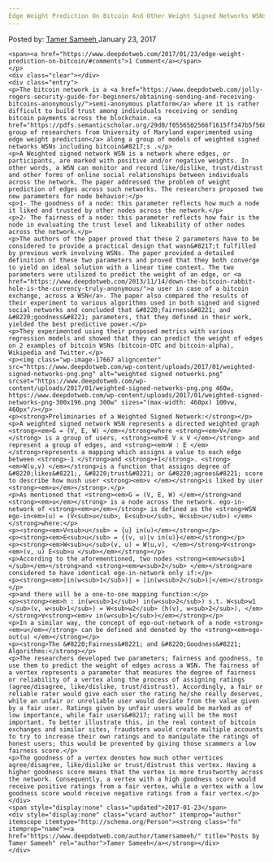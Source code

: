 ```yaml
---
Edge Weight Prediction On Bitcoin And Other Weight Signed Networks WSNs
---
```

<article class="post-listing post-17664 post type-post status-publish format-standard has-post-thumbnail hentry
    <div class="post-inner">
        <span>Posted by: <a href="https://www.deepdotweb.com/author/tamersameeh/" title="">Tamer Sameeh </a></span>
    <span>January 23, 2017</span>
    
    <span><a href="https://www.deepdotweb.com/2017/01/23/edge-weight-prediction-on-bitcoin/#comments">1 Comment</a></span>
    </p>
    <div class="clear"></div>
    <div class="entry">
    <p>The bitcoin network is a <a href="https://www.deepdotweb.com/jolly-rogers-security-guide-for-beginners/obtaining-sending-and-receiving-bitcoins-anonymously/">semi-anonymous platform</a> where it is rather difficult to build trust among individuals receiving or sending bitcoin payments across the blockchain. <a href="https://pdfs.semanticscholar.org/29d0/f0556502566f1615ff347b5f568bce46063a.pdf">A group of researchers from University of Maryland experimented using edge weight prediction</a> along a group of models of weighted signed networks WSNs including bitcoin&#8217;s .</p>
    <p>A Weighted signed network WSN is a network where edges, or participants, are marked with positive and/or negative weights. In other words, a WSN can monitor and record like/dislike, trust/distrust and other forms of online social relationships between individuals across the network. The paper addressed the problem of weight prediction of edges across such networks. The researchers proposed two new parameters for node behavior:</p>
    <p>1- The goodness of a node: this parameter reflects how much a node it liked and trusted by other nodes across the network.</p>
    <p>2- The fairness of a node: this parameter reflects how fair is the node in evaluating the trust level and likeability of other nodes across the network.</p>
    <p>The authors of the paper proved that these 2 parameters have to be considered to provide a practical design that wasn&#8217;t fulfilled by previous work involving WSNs. The paper provided a detailed definition of these two parameters and proved that they both converge to yield an ideal solution with a linear time context. The two parameters were utilized to predict the weight of an edge, or <a href="https://www.deepdotweb.com/2013/11/14/down-the-bitcoin-rabbit-hole-is-the-currency-truly-anonymous/">a user in case of a bitcoin exchange, across a WSN</a>. The paper also compared the results of their experiment to various algorithms used in both signed and signed social networks and concluded that &#8220;fairness&#8221; and &#8220;goodness&#8221; parameters, that they defined in their work, yielded the best predictive power.</p>
    <p>They experimented using their proposed metrics with various regression models and showed that they can predict the weight of edges on 2 examples of bitcoin WSNs (bitcoin-OTC and bitcoin-alpha), Wikipedia and Twitter.</p>
    <p><img class="wp-image-17667 aligncenter" src="https://www.deepdotweb.com/wp-content/uploads/2017/01/weighted-signed-networks-png.png" alt="weighted signed networks.png" srcset="https://www.deepdotweb.com/wp-content/uploads/2017/01/weighted-signed-networks-png.png 460w, https://www.deepdotweb.com/wp-content/uploads/2017/01/weighted-signed-networks-png-300x196.png 300w" sizes="(max-width: 460px) 100vw, 460px"/></p>
    <p><strong>Preliminaries of a Weighted Signed Network:</strong></p>
    <p>A weighted signed network WSN represents a directed weighted graph <strong><em>G = (V, E, W) </em></strong>where <strong><em>V</em></strong> is a group of users, <strong><em>E V x V </em></strong> and represent a group of edges, and <strong><em>W : E </em></strong>represents a mapping which assigns a value to each edge between <strong>-1 </strong>and <strong>+1</strong>. <strong><em>W(u,v) </em></strong>is a function that assigns degree of &#8220;likes&#8221;, &#8220;trust&#8221; or &#8220;agrees&#8221; score to describe how mush user <strong><em>v </em></strong>is liked by user <strong><em>u</em></strong>.</p>
    <p>As mentioned that <strong><em>G = (V, E, W) </em></strong>and <strong><em>u</em></strong> is a node across the network. ego-in-network of <strong><em>u</em></strong> is defined as the <strong>WSN ego-in<em>(u) = (V<sub>u</sub>, E<sub>u</sub>, W<sub>u</sub>) </em></strong>where:</p>
    <p><strong><em>V<sub>u</sub> = {u} in(u)</em></strong></p>
    <p><strong><em>E<sub>u</sub> = {(v, u)|v in(u)}</em></strong></p>
    <p><strong><em>W<sub>u</sub>(v, u) = W(u,v), </em></strong>∀<strong><em>(v, u) E<sub>u </sub></em></strong></p>
    <p>According to the aforementioned, two nodes <strong><em>w<sub>1 </sub></em></strong>and <strong><em>w<sub>2</sub> </em></strong>are considered to have identical ego-in-network only if:</p>
    <p><strong><em>|in(w<sub>1</sub>)| = |in(w<sub>2</sub>)|</em></strong></p>
    <p>and there will be a one-to-one mapping function:</p>
    <p><strong><em>h : in(w<sub>1</sub>) in(w<sub>2</sub>) s.t. W<sub>w1 </sub>(v, w<sub>1</sub>) = W<sub>w2</sub> (h(v), w<sub>2</sub>), </em></strong>∀<strong><em>v in(w<sub>1</sub>)</em></strong></p>
    <p>In a similar way, the concept of ego-out-network of a node <strong><em>u</em></strong> can be defined and denoted by the <strong><em>ego-out(u) </em></strong></p>
    <p><strong>The &#8220;Fairness&#8221; and &#8220;Goodness&#8221; Algorithms:</strong></p>
    <p>The researchers developed two parameters; fairness and goodness, to use them to predict the weight of edges across a WSN. The fairness of a vertex represents a parameter that measures the degree of fairness or reliability of a vertex along the process of assigning ratings (agree/disagree, like/dislike, trust/distrust). Accordingly, a fair or reliable rater would give each user the rating he/she really deserves, while an unfair or unreliable user would deviate from the value given by a fair user. Ratings given by unfair users would be marked as of low importance, while fair users&#8217; rating will be the most important. To better illustrate this, in the real context of bitcoin exchanges and similar sites, fraudsters would create multiple accounts to try to increase their own ratings and to manipulate the ratings of honest users; this would be prevented by giving those scammers a low fairness score.</p>
    <p>The goodness of a vertex denotes how much other vertices agree/disagree, like/dislike or trust/distrust this vertex. Having a higher goodness score means that the vertex is more trustworthy across the network. Consequently, a vertex with a high goodness score would receive positive ratings from a fair vertex, while a vertex with a low goodness score would receive negative ratings from a fair vertex.</p>
    </div>
    <span style="display:none" class="updated">2017-01-23</span>
    <div style="display:none" class="vcard author" itemprop="author" itemscope itemtype="http://schema.org/Person"><strong class="fn" itemprop="name"><a href="https://www.deepdotweb.com/author/tamersameeh/" title="Posts by Tamer Sameeh" rel="author">Tamer Sameeh</a></strong></div>
    </div>
</article>

